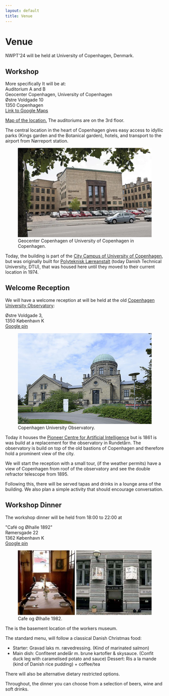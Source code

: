 ```yaml
---
layout: default
title: Venue
---
```


# Venue

NWPT'24 will be held at University of Copenhagen, Denmark. 

## Workshop
More specifically It will be at:<br>
Auditorium A and B<br>
Geocenter Copenhagen, University of Copenhagen<br>
Østre Voldgade 10<br>
1350 Copenhagen<br>
<a href="https://maps.app.goo.gl/hdGqFTtERDuGTZoB6" target="_blank">Link to Google Maps</a>

<a href="https://ign.ku.dk/english/contact/oestervoldgade/groundfloor/">Map of the location.</a> The auditoriums are on the 3rd floor. 

The central location in the heart of Copenhagen gives easy access to idyllic parks (Kings garden and the Botanical garden), hotels, and transport to the airport from Nørreport station.

<figure>
  <img src="images/geocenter.webp" alt="IGN from Østre Voldgade">
  <figcaption>Geocenter Copenhagen of University of Copenhagen in Copenhagen.</figcaption>
</figure>

Today, the building is part of the <a href="https://en.wikipedia.org/wiki/City_Campus_(University_of_Copenhagen)" target="_blank">City Campus of University of Copenhagen</a>, but was originally built for 
<a href="https://historie.dtu.dk/dtus-historie/steder/adresser/ostervoldgade" target="_blank">Polyteknisk Læreanstalt</a> (today Danish Technical University, DTU), that was housed here until they moved to their current location in 1974.



## Welcome Reception
We will have a welcome reception at will be held at the old <a href="https://en.wikipedia.org/wiki/%C3%98stervold_Observatory" target="_blank">Copenhagen University Observatory</a>:

Østre Voldgade 3,<br>
1350 København K<br>
<a href="https://maps.app.goo.gl/PKjXXf9ebTyjPNfA8" target="_blank">Google pin</a>

<figure>
  <img src="images/observatoriet.jpg" alt="Copenhagen University Observatory">
  <figcaption>Copenhagen University Observatory.</figcaption>
</figure>

Today it houses the <a href="https://www.aicentre.dk/" target="_blank">Pioneer Centre for Artificial Intelligence</a> but is 1861 is was build at a replacement for the observatory in Rundetårn. The observatory is build on top of the old bastions of Copenhagen and therefore hold a prominent view of the city.

We will start the reception with a small tour, (if the weather permits) have a view of Copenhagen from roof of the observatory and see the double refractor telescope from 1895.

Following this, there will be served tapas and drinks in a lounge area of the building. We also plan a simple activity that should encourage conversation.



## Workshop Dinner
The workshop dinner will be held from 18:00 to 22:00 at

"Café og Ølhalle 1892"<br>
Rømersgade 22<br>
1362 København K<br>
<a href="https://maps.app.goo.gl/e4YMZL91bdVeL8f18" target="_blank">Google pin</a>

<figure>
  <img src="images/olhalle-mix.jpg" alt="Cafe og Ølhalle 1982">
  <figcaption>Cafe og Ølhalle 1982.</figcaption>
</figure>


The is the basement location of the workers museum.

The standard menu, will follow a classical Danish Christmas food:

* Starter: Gravad laks m. rævedressing. (Kind of marinated salmon)
* Main dish: Confiteret andelår m. brune kartofler & skysauce. (Confit duck leg with caramelised potato and sauce)
Dessert: Ris a la mande (kind of Danish rice pudding) + coffee/tea

There will also be alternative dietary restricted options.

Throughout, the dinner you can choose from a selection of beers, wine and soft drinks.



